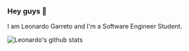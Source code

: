 ### Hey guys 👋

I am Leonardo Garreto and I'm a Software Engineer Student.

![Leonardo's github stats](https://github-readme-stats.vercel.app/api?username=Nhed1&show_icons=true&theme=algolia)

<!--
**Nhed1/Nhed1** is a ✨ _special_ ✨ repository because its `README.md` (this file) appears on your GitHub profile.

Here are some ideas to get you started:

- 🔭 I’m currently working on ...
- 🌱 I’m currently learning ...
- 👯 I’m looking to collaborate on ...
- 🤔 I’m looking for help with ...
- 💬 Ask me about ...
- 📫 How to reach me: ...
- 😄 Pronouns: ...
- ⚡ Fun fact: ...
-->

